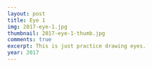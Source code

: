 ```yaml
---
layout: post
title: Eye 1
img: 2017-eye-1.jpg
thumbnail: 2017-eye-1-thumb.jpg
comments: true
excerpt: This is just practice drawing eyes.
year: 2017
---
```

